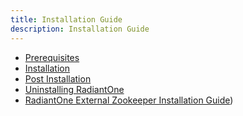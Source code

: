 ```yaml
---
title: Installation Guide
description: Installation Guide
---
```


- [Prerequisites](01-prerequisites.md)
- [Installation](02-installation.md)
- [Post Installation](03-post-installation.md)
- [Uninstalling RadiantOne](04-uninstalling-radiantone.md)
- [RadiantOne External Zookeeper Installation Guide](/documentation/hardware-sizing-guide/01-introduction))